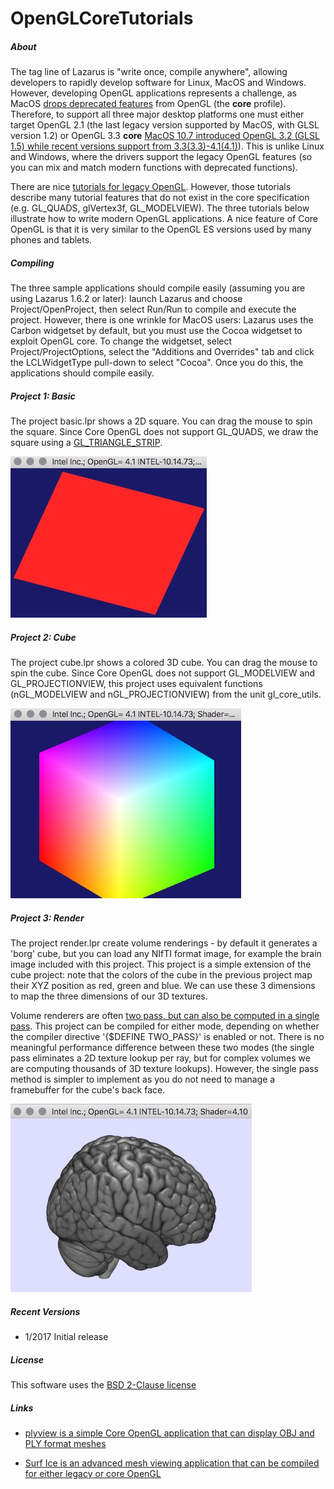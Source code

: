 # OpenGLCoreTutorials

##### About

The tag line of Lazarus is "write once, compile anywhere", allowing developers to rapidly develop software for Linux, MacOS and Windows. However, developing OpenGL applications represents a challenge, as MacOS [drops deprecated features](http://renderingpipeline.com/2012/04/sad-state-of-opengl-on-macos-x/) from OpenGL (the **core** profile). Therefore, to support all three major desktop platforms one must either target OpenGL 2.1 (the last legacy version supported by MacOS, with GLSL version 1.2) or OpenGL 3.3 **core** [MacOS 10.7 introduced OpenGL 3.2 (GLSL 1.5) while recent versions support from 3.3(3.3)-4.1(4.1)](https://developer.apple.com/opengl/capabilities/)). This is unlike Linux and Windows, where the drivers support the legacy OpenGL features (so you can mix and match modern functions with deprecated functions).

There are nice [tutorials for legacy OpenGL](http://wiki.freepascal.org/OpenGL_Tutorial). However, those tutorials describe many tutorial features that do not exist in the core specification (e.g. GL_QUADS, glVertex3f, GL_MODELVIEW). The three tutorials below illustrate how to write modern OpenGL applications. A nice feature of Core OpenGL is that it is very similar to the OpenGL ES versions used by many phones and tablets.

##### Compiling

The three sample applications should compile easily (assuming you are using Lazarus 1.6.2 or later): launch Lazarus and choose Project/OpenProject, then select Run/Run to compile and execute the project. However, there is one wrinkle for MacOS users: Lazarus uses the Carbon widgetset by default, but you must use the Cocoa widgetset to exploit OpenGL core. To change the widgetset, select Project/ProjectOptions, select the "Additions and Overrides" tab and click the LCLWidgetType pull-down to select "Cocoa". Once you do this, the applications should compile easily.

##### Project 1: Basic

The project basic.lpr shows a 2D square. You can drag the mouse to spin the square. Since Core OpenGL does not support GL_QUADS, we draw the square using a [GL_TRIANGLE_STRIP](http://stackoverflow.com/questions/16882474/is-there-a-clear-performance-difference-between-gl-quads-and-gl-triangle-strip).

![alt tag](https://github.com/neurolabusc/OpenGLCoreTutorials/blob/master/basic.jpg)

##### Project 2: Cube

The project cube.lpr shows a colored 3D cube. You can drag the mouse to spin the cube. Since Core OpenGL does not support GL_MODELVIEW and GL_PROJECTIONVIEW, this project uses equivalent functions (nGL_MODELVIEW and nGL_PROJECTIONVIEW) from the unit gl_core_utils.

![alt tag](https://github.com/neurolabusc/OpenGLCoreTutorials/blob/master/cube.jpg)

##### Project 3: Render

The project render.lpr create volume renderings - by default it generates a 'borg' cube, but you can load any NIfTI format image, for example the brain image included with this project. This project is a simple extension of the cube project: note that the colors of the cube in the previous project map their XYZ position as red, green and blue. We can use these 3 dimensions to map the three dimensions of our 3D textures.

Volume renderers are often [two pass, but can also be computed in a single pass](http://prideout.net/blog/?p=64). This project can be compiled for either mode, depending on whether the compiler directive '{$DEFINE TWO_PASS}' is enabled or not. There is no  meaningful performance difference between these two modes (the single pass eliminates a 2D texture lookup per ray, but for complex volumes we are computing thousands of 3D texture lookups). However, the single pass method is simpler to implement as you do not need to manage a framebuffer for the cube's back face.

![alt tag](https://github.com/neurolabusc/OpenGLCoreTutorials/blob/master/render.jpg)

##### Recent Versions

 - 1/2017 Initial release

##### License

 This software uses the [BSD 2-Clause license](https://opensource.org/licenses/BSD-2-Clause)

##### Links

 - [plyview is a simple Core OpenGL application that can display OBJ and PLY format meshes](https://github.com/neurolabusc/plyview)

 - [Surf Ice is an advanced mesh viewing application that can be compiled for either legacy or core OpenGL](https://github.com/neurolabusc/surf-ice)

